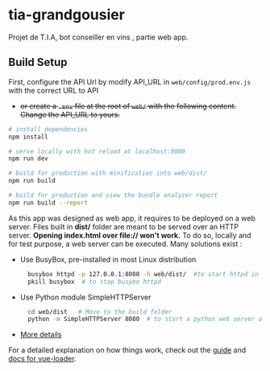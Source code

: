 # tia-grandgousier

Projet de T.I.A, bot conseiller en vins , partie web app.

## Build Setup

First, configure the API Url by modify API_URL in `web/config/prod.env.js` with the correct URL to API

* ~~or create a `.env` file at the root of ``web/`` with the following content. Change the API_URL to yours.~~

``` bash
# install dependencies
npm install

# serve locally with hot reload at localhost:8080
npm run dev

# build for production with minification into web/dist/
npm run build

# build for production and view the bundle analyzer report
npm run build --report

```

As this app was designed as web app, it requires to be deployed on a web server. Files built in **dist/** folder are meant to be served over an HTTP server. **Opening index.html over file:// won't work.**
To do so, locally and for test purpose, a web server can be executed. Many solutions exist :

* Use BusyBox, pre-installed in most Linux distribution

  ```bash
    busybox httpd -p 127.0.0.1:8080 -h web/dist/  #to start httpd in web/dist
    pkill busybox  # to stop busybo httpd
  ```
* Use Python module SimpleHTTPServer

  ```bash
    cd web/dist   # Move to the build folder
    python -m SimpleHTTPServer 8080  # to start a python web server on port 8080
  ```

* [More details](https://www.pcsuggest.com/best-lightweight-web-server-linux/)

For a detailed explanation on how things work, check out the [guide](http://vuejs-templates.github.io/webpack/) and [docs for vue-loader](http://vuejs.github.io/vue-loader).
